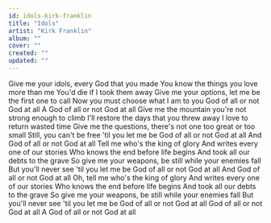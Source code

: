 ```yaml
---
id: idols-kirk-franklin
title: "Idols"
artist: "Kirk Franklin"
album: ""
cover: ""
created: ""
updated: ""
---
```


Give me your idols, every God that you made
You know the things you love more than me
You'd die if I took them away
Give me your options, let me be the first one to call
Now you must choose what I am to you
God of all or not God at all
A God of all or not God at all
Give me the mountain you're not strong enough to climb
I'll restore the days that you threw away
I love to return wasted time
Give me the questions, there's not one too great or too small
Still, you can't be free 'til you let me be
God of all or not God at all
And God of all or not God at all
Tell me who's the king of glory
And writes every one of our stories
Who knows the end before life begins
And took all our debts to the grave
So give me your weapons, be still while your enemies fall
But you'll never see 'til you let me be
God of all or not God at all
And God of all or not God at all
Oh, tell me who's the king of glory
And writes every one of our stories
Who knows the end before life begins
And took all our debts to the grave
So give me your weapons, be still while your enemies fall
But you'll never see 'til you let me be
God of all or not God at all
God of all or not God at all
A God of all or not God at all